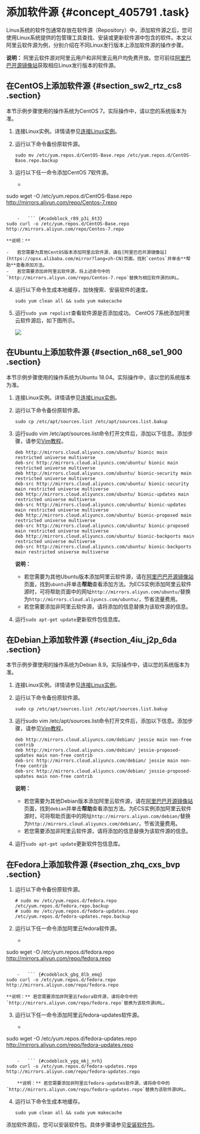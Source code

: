 # 添加软件源 {#concept_405791 .task}

Linux系统的软件包通常存放在软件源（Repository）中，添加软件源之后，您可使用Linux系统提供的包管理工具查找、安装或更新软件源中包含的软件。本文以阿里云软件源为例，分别介绍在不同Linux发行版本上添加软件源的操作步骤。

**说明：** 阿里云软件源对阿里云用户和非阿里云用户均免费开放。您可前往[阿里巴巴开源镜像站](https://opsx.alibaba.com/mirror)获取相应Linux发行版本的软件源。

## 在CentOS上添加软件源 {#section_sw2_rtz_cs8 .section}

本节示例步骤使用的操作系统为CentOS 7。实际操作中，请以您的系统版本为准。

1.  连接Linux实例。详情请参见[连接Linux实例](cn.zh-CN/实例/连接实例/连接方式导航.md#section_fjm_rgx_wdb)。
2.  运行以下命令备份原软件源。 

    ``` {#codeblock_l3o_uwp_9kb}
    sudo mv /etc/yum.repos.d/CentOS-Base.repo /etc/yum.repos.d/CentOS-Base.repo.backup
    ```

3.  运行以下任一命令添加CentOS 7软件源。 

    -   ``` {#codeblock_qni_zma_u16}
sudo wget -O /etc/yum.repos.d/CentOS-Base.repo http://mirrors.aliyun.com/repo/Centos-7.repo
```

    -   ``` {#codeblock_r89_p3i_6t3}
sudo curl -o /etc/yum.repos.d/CentOS-Base.repo http://mirrors.aliyun.com/repo/Centos-7.repo
```

    **说明：** 

    -   若您需要为其他CentOS版本添加阿里云软件源，请在[阿里巴巴开源镜像站](https://opsx.alibaba.com/mirror?lang=zh-CN)页面，找到`centos`并单击**帮助**查看添加方法。
    -   若您需要添加非阿里云软件源，将上述命令中的`http://mirrors.aliyun.com/repo/Centos-7.repo`替换为相应软件源的URL。
4.  运行以下命令生成本地缓存，加快搜索、安装软件的速度。 

    ``` {#codeblock_wz9_quw_i0t}
    sudo yum clean all && sudo yum makecache
    ```

5.  运行`sudo yum repolist`查看软件源是否添加成功。 CentOS 7系统添加阿里云软件源后，如下图所示。

    ![](http://static-aliyun-doc.oss-cn-hangzhou.aliyuncs.com/assets/img/328191/156568703948248_zh-CN.png)


## 在Ubuntu上添加软件源 {#section_n68_se1_900 .section}

本节示例步骤使用的操作系统为Ubuntu 18.04。实际操作中，请以您的系统版本为准。

1.  连接Linux实例。详情请参见[连接Linux实例](cn.zh-CN/实例/连接实例/连接方式导航.md#section_fjm_rgx_wdb)。
2.  运行以下命令备份原软件源。 

    ``` {#codeblock_dei_vc9_tdi}
    sudo cp /etc/apt/sources.list /etc/apt/sources.list.bakup
    ```

3.  运行sudo vim /etc/apt/sources.list命令打开文件后，添加以下信息。添加步骤，请参见[Vim教程](../../../../cn.zh-CN/建站教程/Vim教程.md#)。 

    ``` {#codeblock_m7u_11k_aec}
    deb http://mirrors.cloud.aliyuncs.com/ubuntu/ bionic main restricted universe multiverse
    deb-src http://mirrors.cloud.aliyuncs.com/ubuntu/ bionic main restricted universe multiverse
    deb http://mirrors.cloud.aliyuncs.com/ubuntu/ bionic-security main restricted universe multiverse
    deb-src http://mirrors.cloud.aliyuncs.com/ubuntu/ bionic-security main restricted universe multiverse
    deb http://mirrors.cloud.aliyuncs.com/ubuntu/ bionic-updates main restricted universe multiverse
    deb-src http://mirrors.cloud.aliyuncs.com/ubuntu/ bionic-updates main restricted universe multiverse
    deb http://mirrors.cloud.aliyuncs.com/ubuntu/ bionic-proposed main restricted universe multiverse
    deb-src http://mirrors.cloud.aliyuncs.com/ubuntu/ bionic-proposed main restricted universe multiverse
    deb http://mirrors.cloud.aliyuncs.com/ubuntu/ bionic-backports main restricted universe multiverse
    deb-src http://mirrors.cloud.aliyuncs.com/ubuntu/ bionic-backports main restricted universe multiverse
    ```

    **说明：** 

    -   若您需要为其他Ubuntu版本添加阿里云软件源，请在[阿里巴巴开源镜像站](https://opsx.alibaba.com/mirror?lang=zh-CN)页面，找到`ubuntu`并单击**帮助**查看添加方法。为ECS实例添加阿里云软件源时，可将帮助页面中的网址`http://mirrors.aliyun.com/ubuntu/`替换为`http://mirrors.cloud.aliyuncs.com/ubuntu/`，节省流量费用。
    -   若您需要添加非阿里云软件源，请将添加的信息替换为该软件源的信息。
4.  运行`sudo apt-get update`更新软件包信息库。

## 在Debian上添加软件源 {#section_4iu_j2p_6da .section}

本节示例步骤使用的操作系统为Debian 8.9。实际操作中，请以您的系统版本为准。

1.  连接Linux实例。详情请参见[连接Linux实例](cn.zh-CN/实例/连接实例/连接方式导航.md#section_fjm_rgx_wdb)。
2.  运行以下命令备份原软件源。 

    ``` {#codeblock_xyy_f1p_dd4}
    sudo cp /etc/apt/sources.list /etc/apt/sources.list.bakup
    ```

3.  运行sudo vim /etc/apt/sources.list命令打开文件后，添加以下信息。添加步骤，请参见[Vim教程](../../../../cn.zh-CN/建站教程/Vim教程.md#)。 

    ``` {#codeblock_z5q_k4k_dqr}
    deb http://mirrors.cloud.aliyuncs.com/debian/ jessie main non-free contrib
    deb http://mirrors.cloud.aliyuncs.com/debian/ jessie-proposed-updates main non-free contrib
    deb-src http://mirrors.cloud.aliyuncs.com/debian/ jessie main non-free contrib
    deb-src http://mirrors.cloud.aliyuncs.com/debian/ jessie-proposed-updates main non-free contrib
    ```

    **说明：** 

    -   若您需要为其他Debian版本添加阿里云软件源，请在[阿里巴巴开源镜像站](https://opsx.alibaba.com/mirror?lang=zh-CN)页面，找到`debian`并单击**帮助**查看添加方法。为ECS实例添加阿里云软件源时，可将帮助页面中的网址`http://mirrors.aliyun.com/debian/`替换为`http://mirrors.cloud.aliyuncs.com/debian/`，节省流量费用。
    -   若您需要添加非阿里云软件源，请将添加的信息替换为该软件源的信息。
4.  运行`sudo apt-get update`更新软件包信息库。

## 在Fedora上添加软件源 {#section_zhq_cxs_bvp .section}

1.  运行以下命令备份原软件源。 

    ``` {#codeblock_aks_cuf_dfd}
    # sudo mv /etc/yum.repos.d/fedora.repo /etc/yum.repos.d/fedora.repo.backup
    # sudo mv /etc/yum.repos.d/fedora-updates.repo /etc/yum.repos.d/fedora-updates.repo.backup
    ```

2.  运行以下任一命令添加阿里云fedora软件源。 

    -   ``` {#codeblock_hq3_px9_bei}
sudo wget -O /etc/yum.repos.d/fedora.repo http://mirrors.aliyun.com/repo/fedora.repo
```

    -   ``` {#codeblock_gbg_8lb_emq}
sudo curl -o /etc/yum.repos.d/fedora.repo http://mirrors.aliyun.com/repo/fedora.repo
```

    **说明：** 若您需要添加非阿里云fedora软件源，请将命令中的`http://mirrors.aliyun.com/repo/fedora.repo`替换为该软件源URL。

3.  运行以下任一命令添加阿里云fedora-updates软件源。 
    -   ``` {#codeblock_ysw_ivn_nk2}
sudo wget -O /etc/yum.repos.d/fedora-updates.repo http://mirrors.aliyun.com/repo/fedora-updates.repo
```

    -   ``` {#codeblock_ygq_mkj_nrh}
sudo curl -o /etc/yum.repos.d/fedora-updates.repo http://mirrors.aliyun.com/repo/fedora-updates.repo
```

        **说明：** 若您需要添加非阿里云fedora-updates软件源，请将命令中的`http://mirrors.aliyun.com/repo/fedora-updates.repo`替换为该软件源URL。

4.  运行以下命令生成本地缓存。 

    ``` {#codeblock_45c_loo_hcg}
    sudo yum clean all && sudo yum makecache
    ```


添加软件源后，您可以安装软件包。具体步骤请参见[安装软件包](cn.zh-CN/实例/管理实例/管理Linux实例软件/安装软件包.md#)。

